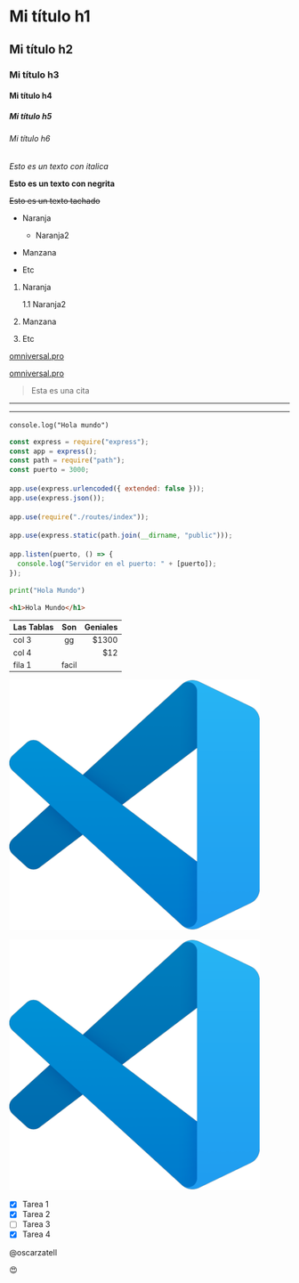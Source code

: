 <!--Encabezados-->

# Mi título h1

## Mi título h2

### Mi título h3

#### Mi título h4

##### Mi título h5

###### Mi título h6

<!--Enfasis-->

<!--Italica-->

_Esto es un texto con italica_

<!--Negrita-->

**Esto es un texto con negrita**

<!--Tachado-->

~~Esto es un texto tachado~~

<!--Lista Desordenada <ul>-->

- Naranja

  - Naranja2

- Manzana
- Etc

<!--Lista Ordenada <ol>-->

1. Naranja

   1.1 Naranja2

2. Manzana
3. Etc

<!--Link-->

[omniversal.pro](https://www.omniversal.pro)

<!--Link con Titulo personalizado-->

[omniversal.pro](https://www.omniversal.pro "Titulo personalizado")

> Esta es una cita

<!--Separadores-->

---

---

<!--Mostrar codigo(una linea)-->

`console.log("Hola mundo")`

<!--Mostrar codigo varias lineas-->

```javascript
const express = require("express");
const app = express();
const path = require("path");
const puerto = 3000;

app.use(express.urlencoded({ extended: false }));
app.use(express.json());

app.use(require("./routes/index"));

app.use(express.static(path.join(__dirname, "public")));

app.listen(puerto, () => {
  console.log("Servidor en el puerto: " + [puerto]);
});
```

```python
print("Hola Mundo")
```

```html
<h1>Hola Mundo</h1>
```

<!--Tablas-->

| Las Tablas |  Son  | Geniales |
| ---------- | :---: | -------: |
| col 3      |  gg   |   \$1300 |
| col 4      |       |     \$12 |
| fila 1     | facil |          |

<!--Imagenes-->

![visual studio code logo](vscodelogo.png "vscode logo")


[![Descargar vscode](vscodelogo.png)](https://code.visualstudio.com/)


<!--Github Markdown-->

<!--Checklist-->

- [x] Tarea 1
- [x] Tarea 2
- [ ] Tarea 3
- [x] Tarea 4

<!--Etiquetar un usuario-->

@oscarzatell

<!--Emojis-->

:heart_eyes:

